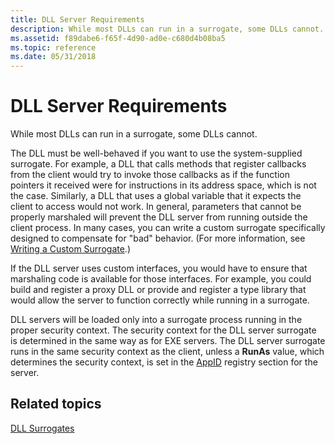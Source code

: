 ```yaml
---
title: DLL Server Requirements
description: While most DLLs can run in a surrogate, some DLLs cannot.
ms.assetid: f89dabe6-f65f-4d90-ad0e-c680d4b08ba5
ms.topic: reference
ms.date: 05/31/2018
---
```


# DLL Server Requirements

While most DLLs can run in a surrogate, some DLLs cannot.

The DLL must be well-behaved if you want to use the system-supplied surrogate. For example, a DLL that calls methods that register callbacks from the client would try to invoke those callbacks as if the function pointers it received were for instructions in its address space, which is not the case. Similarly, a DLL that uses a global variable that it expects the client to access would not work. In general, parameters that cannot be properly marshaled will prevent the DLL server from running outside the client process. In many cases, you can write a custom surrogate specifically designed to compensate for "bad" behavior. (For more information, see [Writing a Custom Surrogate](writing-a-custom-surrogate.md).)

If the DLL server uses custom interfaces, you would have to ensure that marshaling code is available for those interfaces. For example, you could build and register a proxy DLL or provide and register a type library that would allow the server to function correctly while running in a surrogate.

DLL servers will be loaded only into a surrogate process running in the proper security context. The security context for the DLL server surrogate is determined in the same way as for EXE servers. The DLL server surrogate runs in the same security context as the client, unless a **RunAs** value, which determines the security context, is set in the [AppID](appid-clsid.md) registry section for the server.

## Related topics

<dl> <dt>

[DLL Surrogates](dll-surrogates.md)
</dt> </dl>

 

 




